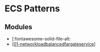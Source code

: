 ECS Patterns
===

Modules
---

- [:fontawesome-solid-file-alt:
- [[01-networkloadbalancedfargateservice]]

[//begin]: # "Autogenerated link references for markdown compatibility"
[01-networkloadbalancedfargateservice]: 01-networkloadbalancedfargateservice.md "NetworkLoadBalancedFargateService"
[//end]: # "Autogenerated link references"